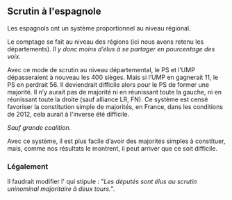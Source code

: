 ## Scrutin à l'espagnole

Les espagnols ont un système proportionnel au niveau régional.

Le comptage se fait au niveau des régions (ici nous avons retenu les départements). *Il y donc moins d’élus à se partager en pourcentage des voix.*

Avec ce mode de scrutin au niveau départemental, le PS et l’UMP dépasseraient à nouveau les 400 sièges. Mais si l’UMP en gagnerait 11, le PS en perdrait 56. Il deviendrait difficile alors pour le PS de former une majorité. Il n’y aurait pas de majorité ni en réunissant toute la gauche, ni en réunissant toute la droite (sauf alliance LR, FN).
Ce système est censé favoriser la constitution simple de majorités, en France, dans les conditions de 2012, cela aurait à l'inverse été difficile.

*Sauf grande coalition.*


Avec ce système, il est plus facile d’avoir des majorités simples à constituer, mais, comme nos résultats le montrent, il peut arriver que ce soit difficile.

### Légalement
Il faudrait modifier l'<Link to="https://www.legifrance.gouv.fr/affichCodeArticle.do;jsessionid=CC82B641FB99F8D0C46F3F7B518AE810.tpdila11v_1?idArticle=LEGIARTI000006353292&cidTexte=LEGITEXT000006070239&dateTexte=20161125" label="Article L123  du Code Electoral"></Link> qui stipule : "_Les députés sont élus au scrutin uninominal majoritaire à deux tours._".
